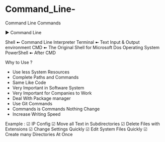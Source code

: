 # Command_Line-
Command Line Commands  


▶  Command Line 

Shell ➼ Command Line Interpreter 
Terminal ➼ Text Input & Output environment
CMD ➼ The Original Shell for Microsoft Dos Operating System
PowerShell  ➼ After CMD 


Why to Use ? 
-	Use less  System Resources 
-	Complete Paths and  Commands 
-	Same Like Code
-	Very Important in Software System 
-	Very Important for Companies to Work 
-	Deal With Package manager 
-	Use Git Commands 
-	Commands is Commands Nothing Change
-	Increase Writing Speed 


Example : 
☑  IP Config 
☑ Move all Text in Subdirectories 
☑ Delete Files with Extensions 
☑ Change Settings Quickly 
☑ Edit System Files Quickly
☑ Create many Directories At Once 


